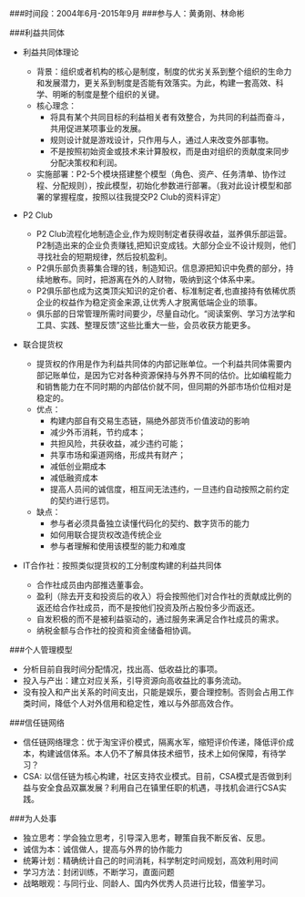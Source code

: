 ###时间段：2004年6月-2015年9月
###参与人：黄勇刚、林命彬

###利益共同体
- 利益共同体理论
    - 背景：组织或者机构的核心是制度，制度的优劣关系到整个组织的生命力和发展潜力，更关系到制度是否能有效落实。为此，构建一套高效、科学、明晰的制度是整个组织的关键。
    - 核心理念：
        - 将具有某个共同目标的利益相关者有效整合，为共同的利益而奋斗，共用促进某项事业的发展。
        - 规则设计就是游戏设计，只作用与人，通过人来改变外部事物。
        - 不是按照初始资金或技术来计算股权，而是由对组织的贡献度来同步分配决策权和利润。
    - 实施部署：P2-5个模块搭建整个模型（角色、资产、任务清单、协作过程、分配规则），按此模型，初始化参数进行部署。（我对此设计模型和部署的掌握程度，按照以往我提交P2 Club的资料评定）

- P2 Club
    - P2 Club流程化地制造企业,作为规则制定者获得收益，滋养俱乐部运营。P2制造出来的企业负责赚钱,把知识变成钱。大部分企业不设计规则，他们寻找社会的短期规律，然后投机盈利。
    - P2俱乐部负责募集合理的钱，制造知识。信息源把知识中免费的部分，持续地散布。同时，把游离在外的人财物，吸纳到这个体系中来。
    - P2俱乐部也成为这类顶尖知识的定价者、标准制定者,也直接持有依稀优质企业的权益作为稳定资金来源,让优秀人才脱离低端企业的琐事。
    - 俱乐部的日常管理所需时间要少，尽量自动化。“阅读案例、学习方法学和工具、实践、整理反馈”这些比重大一些，会员收获方能更多。

- 联合提货权
    - 提货权的作用是作为利益共同体的内部记账单位。一个利益共同体需要内部记账单位，是因为它对各种资源保持与外界不同的估价。比如编程能力和销售能力在不同时期的内部估价就不同，但同期的外部市场价位相对是稳定的。
    - 优点：
        - 构建内部自有交易生态链，隔绝外部货币价值波动的影响
        - 减少外币消耗，节约成本；
        - 共担风险，共获收益，减少违约可能；
        - 共享市场和渠道网络，形成共有财产；
        - 减低创业期成本
        - 减低融资成本
        - 提高人员间的诚信度，相互间无法违约，一旦违约自动按照之前约定的契约进行惩罚。
    - 缺点：
        - 参与者必须具备独立读懂代码化的契约、数字货币的能力
        - 如何用联合提货权改造传统企业
        - 参与者理解和使用该模型的能力和难度

- IT合作社：按照类似提货权的工分制度构建的利益共同体
    - 合作社成员由内部推选董事会。 
    - 盈利（除去开支和投资后的收入）将会按照他们对合作社的贡献成比例的返还给合作社成员，而不是按他们投资及所占股份多少而返还。 
    - 自发积极的而不是被利益驱动的，通过服务来满足合作社成员的需求。
    - 纳税金额与合作社的投资和资金储备相协调。

###个人管理模型
- 分析目前自我时间分配情况，找出高、低收益比的事项。
- 投入与产出：建立对应关系，引导资源向高收益比的事务流动。
- 没有投入和产出关系的时间支出，只能是娱乐，要合理控制。否则会占用工作类时间，降低个人对外信用和稳定性，难以与外部高效合作。

###信任链网络
- 信任链网络理念：优于淘宝评价模式，隔离水军，缩短评价传递，降低评价成本，构建诚信体系。本人仍不了解具体技术细节，技术上如何保障，有待学习？
- CSA: 以信任链为核心构建，社区支持农业模式。目前，CSA模式是否做到利益与安全食品双赢发展？利用自己在镇里任职的机遇，寻找机会进行CSA实践。

###为人处事
- 独立思考：学会独立思考，引导深入思考，鞭策自我不断反省、反思。
- 诚信为本：诚信做人，提高与外界的协作能力
- 统筹计划：精确统计自己的时间消耗，科学制定时间规划，高效利用时间
- 学习方法：封闭训练，不断学习，直面问题
- 战略眼观：与同行业、同龄人、国内外优秀人员进行比较，借鉴学习。

